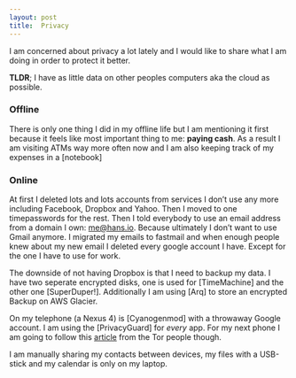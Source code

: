```yaml
---
layout: post
title:  Privacy
---
```


I am concerned about privacy a lot lately and I would like to share what I am doing in order to protect it better. 

__TLDR__; I have as little data on other peoples computers aka the cloud as possible.

### Offline

There is only one thing I did in my offline life but I am mentioning it first because it feels like most important thing to me: __paying cash__. As a result I am visiting ATMs way more often now and I am also keeping track of my expenses in a [notebook]

### Online

At first I deleted lots and lots accounts from services I don’t use any more including Facebook, Dropbox and Yahoo. Then I moved to one timepasswords for the rest. Then I told everybody to use an email address from a domain I own: me@hans.io. Because ultimately I don’t want to use Gmail anymore. I migrated my emails to fastmail and when enough people knew about my new email I deleted every google account I have. Except for the one I have to use for work.

The downside of not having Dropbox is that I need to backup my data. I have two seperate encrypted disks, one is used for [TimeMachine] and the other one [SuperDuper!]. Additionally I am using [Arq] to store an encrypted Backup on AWS Glacier.

On my telephone (a Nexus 4) is [Cyanogenmod] with a throwaway Google account. I am using the [PrivacyGuard] for _every_ app. For my next phone I am going to follow this [article](https://blog.torproject.org/blog/mission-impossible-hardening-android-security-and-privacy) from the Tor people though.

I am manually sharing my contacts between devices, my files with a USB-stick and my calendar is only on my laptop.